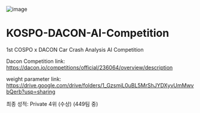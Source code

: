 
![image](https://user-images.githubusercontent.com/85815265/232164604-7bab9071-3847-4e54-95f8-aef95d08d972.png)

# KOSPO-DACON-AI-Competition
1st COSPO x DACON Car Crash Analysis AI Competition

Dacon Competition link: https://dacon.io/competitions/official/236064/overview/description

weight parameter link: https://drive.google.com/drive/folders/1_GzsmjL0uBL5MrShJYDXyvUmMwvbQerb?usp=sharing

최종 성적: Private 4위 (수상) (449팀 중)

